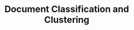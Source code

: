 ---
title: "Document Classification and Clustering"

categories: ['']

tags: ['Document', 'Classification', 'and', 'Clustering']

arwords: 'تصنيف وتجميع الوثائق'

arexps: []

enwords: ['Document Classification and Clustering']

enexps: []

arlexicons: 'ص'

enlexicons: 'D'

authors: ['Ruqayya Roshdy']

translators: ['']

citations: 'مقدمة في حوسبة اللغة العربية'

sources: 'مركز الملك عبدالله بن عبدالعزيز الدولي لخدمة اللغة العربية'

slug: ""
---